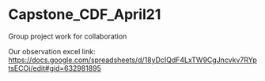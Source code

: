 # Capstone_CDF_April21

Group project work for collaboration

Our observation excel link:
https://docs.google.com/spreadsheets/d/18yDcIQdF4LxTW9CgJncvkv7RYptsECOj/edit#gid=632981895
